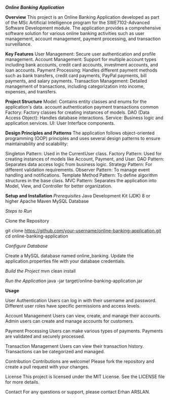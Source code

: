 ***Online Banking Application***

**Overview**
This project is an Online Banking Application developed as part of the MSc Artificial Intelligence program for the SWE7102-Advanced Software Development module. The application provides a comprehensive software solution for various online banking activities such as user management, account management, payment processing, and transaction surveillance.

**Key Features**
User Management: Secure user authentication and profile management.
Account Management: Support for multiple account types including bank accounts, credit card accounts, investment accounts, and loan accounts.
Payment Processing: Handles different payment methods such as bank transfers, credit card payments, PayPal payments, bill payments, and salary payments.
Transaction Management: Detailed management of transactions, including categorization into income, expenses, and transfers.

**Project Structure**
Model: Contains entity classes and enums for the application's data.
account
authentication
payment
transactions
common
Factory: Factory classes for creating instances of models.
DAO (Data Access Object): Handles database interactions.
Service: Business logic and application services.
UI: User Interface components.


**Design Principles and Patterns**
The application follows object-oriented programming (OOP) principles and uses several design patterns to ensure maintainability and scalability:

Singleton Pattern: Used in the CurrentUser class.
Factory Pattern: Used for creating instances of models like Account, Payment, and User.
DAO Pattern: Separates data access logic from business logic.
Strategy Pattern: For different validation requirements.
Observer Pattern: To manage event handling and notifications.
Template Method Pattern: To define algorithm structures in the base class.
MVC Pattern: Separates the application into Model, View, and Controller for better organization.


**Setup and Installation**
*Prerequisites*
Java Development Kit (JDK) 8 or higher
Apache Maven
MySQL Database


*Steps to Run*

Clone the Repository

git clone https://github.com/your-username/online-banking-application.git
cd online-banking-application

*Configure Database*

Create a MySQL database named online_banking.
Update the application.properties file with your database credentials.

*Build the Project*
mvn clean install

*Run the Application*
java -jar target/online-banking-application.jar

**Usage**

User Authentication
Users can log in with their username and password.
Different user roles have specific permissions and access levels.

Account Management
Users can view, create, and manage their accounts.
Admin users can create and manage accounts for customers.

Payment Processing
Users can make various types of payments.
Payments are validated and securely processed.

Transaction Management
Users can view their transaction history.
Transactions can be categorized and managed.


Contribution
Contributions are welcome! Please fork the repository and create a pull request with your changes.

License
This project is licensed under the MIT License. See the LICENSE file for more details.

Contact
For any questions or support, please contact Erhan ARSLAN.
